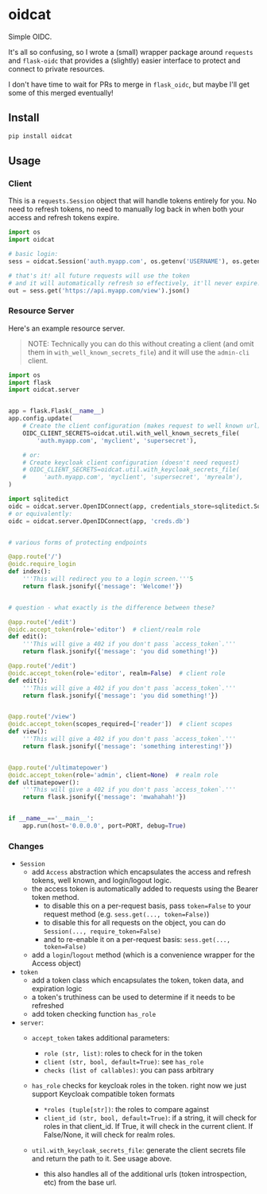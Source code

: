 # oidcat

Simple OIDC.

It's all so confusing, so I wrote a (small) wrapper package around `requests` and `flask-oidc` that provides a (slightly) easier interface to protect and connect to private resources.

I don't have time to wait for PRs to merge in `flask_oidc`, but maybe I'll get some of this merged eventually!

## Install

```bash
pip install oidcat
```

## Usage

### Client
This is a `requests.Session` object that will handle tokens entirely for you. No need to refresh tokens, no need to manually log back in when both your access and refresh tokens expire.

```python
import os
import oidcat

# basic login:
sess = oidcat.Session('auth.myapp.com', os.getenv('USERNAME'), os.getenv('PASSWORD'))

# that's it! all future requests will use the token
# and it will automatically refresh so effectively, it'll never expire!
out = sess.get('https://api.myapp.com/view').json()
```


### Resource Server

Here's an example resource server.

>NOTE: Technically you can do this without creating a client (and omit them in `with_well_known_secrets_file`) and it will use the `admin-cli` client.

```python
import os
import flask
import oidcat.server


app = flask.Flask(__name__)
app.config.update(
    # Create the client configuration (makes request to well known url)
    OIDC_CLIENT_SECRETS=oidcat.util.with_well_known_secrets_file(
        'auth.myapp.com', 'myclient', 'supersecret'),

    # or:
    # Create keycloak client configuration (doesn't need request)
    # OIDC_CLIENT_SECRETS=oidcat.util.with_keycloak_secrets_file(
    #     'auth.myapp.com', 'myclient', 'supersecret', 'myrealm'),
)

import sqlitedict
oidc = oidcat.server.OpenIDConnect(app, credentials_store=sqlitedict.SqliteDict('creds.db', autocommit=True))
# or equivalently:
oidc = oidcat.server.OpenIDConnect(app, 'creds.db')


# various forms of protecting endpoints

@app.route('/')
@oidc.require_login
def index():
    '''This will redirect you to a login screen.'''5
    return flask.jsonify({'message': 'Welcome!'})


# question - what exactly is the difference between these?

@app.route('/edit')
@oidc.accept_token(role='editor')  # client/realm role
def edit():
    '''This will give a 402 if you don't pass `access_token`.'''
    return flask.jsonify({'message': 'you did something!'})

@app.route('/edit')
@oidc.accept_token(role='editor', realm=False)  # client role
def edit():
    '''This will give a 402 if you don't pass `access_token`.'''
    return flask.jsonify({'message': 'you did something!'})


@app.route('/view')
@oidc.accept_token(scopes_required=['reader'])  # client scopes
def view():
    '''This will give a 402 if you don't pass `access_token`.'''
    return flask.jsonify({'message': 'something interesting!'})


@app.route('/ultimatepower')
@oidc.accept_token(role='admin', client=None)  # realm role
def ultimatepower():
    '''This will give a 402 if you don't pass `access_token`.'''
    return flask.jsonify({'message': 'mwahahah!'})


if __name__=='__main__':
    app.run(host='0.0.0.0', port=PORT, debug=True)

```

### Changes
 - `Session`
    - add `Access` abstraction which encapsulates the access and refresh tokens, well known, and login/logout logic.
    - the access token is automatically added to requests using the Bearer token method.
        - to disable this on a per-request basis, pass `token=False` to your request method (e.g. `sess.get(..., token=False)`)
        - to disable this for all requests on the object, you can do `Session(..., require_token=False)`
        - and to re-enable it on a per-request basis: `sess.get(..., token=False)`
    - add a `login`/`logout` method (which is a convenience wrapper for the Access object)
 - `token`
    - add a token class which encapsulates the token, token data, and expiration logic
    - a token's truthiness can be used to determine if it needs to be refreshed
    - add token checking function `has_role`
 - `server`:
     - `accept_token` takes additional parameters:
        - `role (str, list)`: roles to check for in the token
        - `client (str, bool, default=True)`: see `has_role`
        - `checks (list of callables)`: you can pass arbitrary

     - `has_role` checks for keycloak roles in the token. right now we just support Keycloak compatible token formats
         - `*roles (tuple[str])`: the roles to compare against
         - `client_id (str, bool, default=True)`: if a string, it will check for roles in that
                 client_id. If True, it will check in the current client. If False/None, it
                 will check for realm roles.

     - `util.with_keycloak_secrets_file`: generate the client secrets file and return the path to it. See usage above.
        - this also handles all of the additional urls (token introspection, etc) from the base url.
